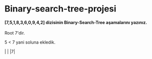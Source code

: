 # Binary-search-tree-projesi

#### [7,5,1,8,3,6,0,9,4,2] dizisinin Binary-Search-Tree aşamalarını yazınız.

Root 7'dir.

5 < 7 yani soluna ekledik.

| | |7|

